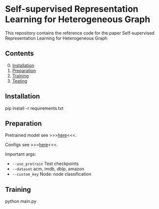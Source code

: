 # Self-supervised Representation Learning for Heterogeneous Graph

This repository contains the reference code for the paper Self-supervised Representation Learning for Heterogeneous Graph

## Contents

0. [Installation](#installation)
0. [Preparation](#Preparation)
0. [Training](#train)
0. [Testing](#test)

## Installation
pip install -r requirements.txt 

## Preparation

Pretrained model see >>>[here](saved_model/)<<<.

Configs see >>>[here](args.yaml)<<<.


Important args:
* `--use_pretrain` Test checkpoints
* `--dataset` acm, imdb, dblp, amazon
* `--custom_key` Node: node classification 

## Training
python main.py

